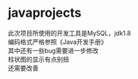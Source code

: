 # javaprojects
此次项目所使用的开发工具是MySQL，jdk1.8<br>
编码格式严格参照《Java开发手册》<br>
其中还有一些bug需要进一步修改<br>
柱状图的显示有点别扭<br>
还需要改善<br>
